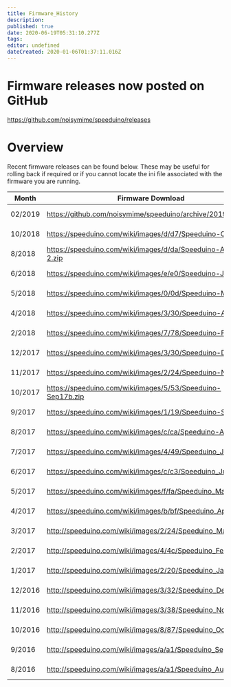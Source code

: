 ```yaml
---
title: Firmware_History
description: 
published: true
date: 2020-06-19T05:31:10.277Z
tags: 
editor: undefined
dateCreated: 2020-01-06T01:37:11.016Z
---
```


# Firmware releases now posted on GitHub
https://github.com/noisymime/speeduino/releases

Overview
========

Recent firmware releases can be found below. These may be useful for rolling back if required or if you cannot locate the ini file associated with the firmware you are running.

| Month   | Firmware Download                                              | Details                                                         |
|---------|----------------------------------------------------------------|-----------------------------------------------------------------|
| 02/2019 | <https://github.com/noisymime/speeduino/archive/201902.zip>    | <https://speeduino.com/forum/viewtopic.php?f=13&t=2599>         |
| 10/2018 | <https://speeduino.com/wiki/images/d/d7/Speeduino-Oct18.zip>   | <https://speeduino.com/forum/viewtopic.php?f=13&t=2456>         |
| 8/2018  | <https://speeduino.com/wiki/images/d/da/Speeduino-Aug18-2.zip> | <https://speeduino.com/forum/viewtopic.php?f=13&t=2062>         |
| 6/2018  | <https://speeduino.com/wiki/images/e/e0/Speeduino-Jun18.zip>   | <https://speeduino.com/forum/viewtopic.php?f=13&t=1938>         |
| 5/2018  | <https://speeduino.com/wiki/images/0/0d/Speeduino-May18.zip>   | <https://speeduino.com/forum/viewtopic.php?f=13&t=1885&p=26339> |
| 4/2018  | <https://speeduino.com/wiki/images/3/30/Speeduino-Apr18.zip>   | <https://speeduino.com/forum/viewtopic.php?f=13&t=1828&p=25950> |
| 2/2018  | <https://speeduino.com/wiki/images/7/78/Speeduino-Feb18.zip>   | <https://speeduino.com/forum/viewtopic.php?f=13&t=1706>         |
| 12/2017 | <https://speeduino.com/wiki/images/3/30/Speeduino-Dec17.zip>   | <https://speeduino.com/forum/viewtopic.php?f=13&t=1593>         |
| 11/2017 | <https://speeduino.com/wiki/images/2/24/Speeduino-Nov17.zip>   | <https://speeduino.com/forum/viewtopic.php?f=13&t=1560&p=22975> |
| 10/2017 | <https://speeduino.com/wiki/images/5/53/Speeduino-Sep17b.zip>  | <https://speeduino.com/forum/viewtopic.php?f=13&t=1434>         |
| 9/2017  | <https://speeduino.com/wiki/images/1/19/Speeduino-Sep17.zip>   | <https://speeduino.com/forum/viewtopic.php?f=13&t=1434>         |
| 8/2017  | <https://speeduino.com/wiki/images/c/ca/Speeduino-Aug17.zip>   | <https://speeduino.com/forum/viewtopic.php?f=13&t=1387>         |
| 7/2017  | <https://speeduino.com/wiki/images/4/49/Speeduino_Jul17b.zip>  | <https://speeduino.com/forum/viewtopic.php?f=13&t=1325>         |
| 6/2017  | <https://speeduino.com/wiki/images/c/c3/Speeduino_Jun17b.zip>  | <https://speeduino.com/forum/viewtopic.php?f=13&t=1278>         |
| 5/2017  | <https://speeduino.com/wiki/images/f/fa/Speeduino_May17.zip>   | <https://speeduino.com/forum/viewtopic.php?f=13&t=1223>         |
| 4/2017  | <https://speeduino.com/wiki/images/b/bf/Speeduino_Apr17.zip>   | <https://speeduino.com/forum/viewtopic.php?f=13&t=1184>         |
| 3/2017  | <http://speeduino.com/wiki/images/2/24/Speeduino_Mar17.zip>    | <https://speeduino.com/forum/viewtopic.php?f=13&t=1129>         |
| 2/2017  | <http://speeduino.com/wiki/images/4/4c/Speeduino_Feb17b.zip>   | <https://speeduino.com/forum/viewtopic.php?f=13&t=1082>         |
| 1/2017  | <http://speeduino.com/wiki/images/2/20/Speeduino_Jan17b.zip>   | <https://speeduino.com/forum/viewtopic.php?f=13&t=1035>         |
| 12/2016 | <http://speeduino.com/wiki/images/3/32/Speeduino_Dec16.zip>    | <https://speeduino.com/forum/viewtopic.php?f=13&t=978>          |
| 11/2016 | <http://speeduino.com/wiki/images/3/38/Speeduino_Nov16.zip>    | <https://speeduino.com/forum/viewtopic.php?f=13&t=916>          |
| 10/2016 | <http://speeduino.com/wiki/images/8/87/Speeduino_Oct16.zip>    | <https://speeduino.com/forum/viewtopic.php?f=13&t=875>          |
| 9/2016  | <http://speeduino.com/wiki/images/a/a1/Speeduino_Sep16b.zip>   | <https://speeduino.com/forum/viewtopic.php?f=13&t=820>          |
| 8/2016  | <http://speeduino.com/wiki/images/a/a1/Speeduino_Aug16.zip>    | <https://speeduino.com/forum/viewtopic.php?f=13&t=763>          |

